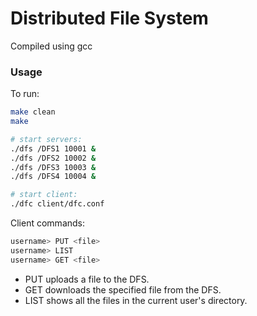 # Distributed File System
Compiled using gcc

### Usage
To run:
```bash
make clean
make 

# start servers:
./dfs /DFS1 10001 &
./dfs /DFS2 10002 &
./dfs /DFS3 10003 &
./dfs /DFS4 10004 &

# start client:
./dfc client/dfc.conf
```

Client commands:
```bash
username> PUT <file>
username> LIST
username> GET <file>
```

* PUT uploads a file to the DFS.
* GET downloads the specified file from the DFS.
* LIST shows all the files in the current user's directory.